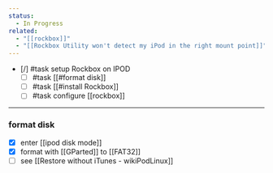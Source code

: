```yaml
---
status:
  - In Progress
related:
  - "[[rockbox]]"
  - "[[Rockbox Utility won't detect my iPod in the right mount point]]"
---
```

- [/] #task setup Rockbox on IPOD
	- [ ] #task [[#format disk]]
	- [ ] #task [[#install Rockbox]]
	- [ ] #task configure [[rockbox]]
---
### format disk
- [x] enter [[ipod disk mode]]
- [x] format with [[GParted]]  to [[FAT32]]
- [ ] see [[Restore without iTunes - wikiPodLinux]]
